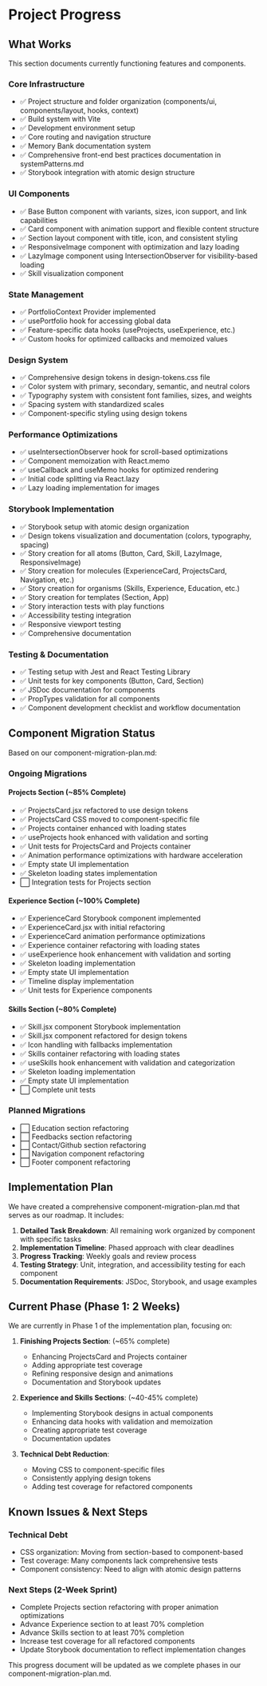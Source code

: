 # Project Progress

## What Works
This section documents currently functioning features and components.

### Core Infrastructure
- ✅ Project structure and folder organization (components/ui, components/layout, hooks, context)
- ✅ Build system with Vite
- ✅ Development environment setup
- ✅ Core routing and navigation structure
- ✅ Memory Bank documentation system
- ✅ Comprehensive front-end best practices documentation in systemPatterns.md
- ✅ Storybook integration with atomic design structure

### UI Components
- ✅ Base Button component with variants, sizes, icon support, and link capabilities
- ✅ Card component with animation support and flexible content structure
- ✅ Section layout component with title, icon, and consistent styling
- ✅ ResponsiveImage component with optimization and lazy loading
- ✅ LazyImage component using IntersectionObserver for visibility-based loading
- ✅ Skill visualization component

### State Management
- ✅ PortfolioContext Provider implemented
- ✅ usePortfolio hook for accessing global data
- ✅ Feature-specific data hooks (useProjects, useExperience, etc.)
- ✅ Custom hooks for optimized callbacks and memoized values

### Design System
- ✅ Comprehensive design tokens in design-tokens.css file
- ✅ Color system with primary, secondary, semantic, and neutral colors
- ✅ Typography system with consistent font families, sizes, and weights
- ✅ Spacing system with standardized scales
- ✅ Component-specific styling using design tokens

### Performance Optimizations
- ✅ useIntersectionObserver hook for scroll-based optimizations
- ✅ Component memoization with React.memo
- ✅ useCallback and useMemo hooks for optimized rendering
- ✅ Initial code splitting via React.lazy
- ✅ Lazy loading implementation for images

### Storybook Implementation
- ✅ Storybook setup with atomic design organization
- ✅ Design tokens visualization and documentation (colors, typography, spacing)
- ✅ Story creation for all atoms (Button, Card, Skill, LazyImage, ResponsiveImage)
- ✅ Story creation for molecules (ExperienceCard, ProjectsCard, Navigation, etc.)
- ✅ Story creation for organisms (Skills, Experience, Education, etc.)
- ✅ Story creation for templates (Section, App)
- ✅ Story interaction tests with play functions
- ✅ Accessibility testing integration
- ✅ Responsive viewport testing
- ✅ Comprehensive documentation

### Testing & Documentation
- ✅ Testing setup with Jest and React Testing Library
- ✅ Unit tests for key components (Button, Card, Section)
- ✅ JSDoc documentation for components
- ✅ PropTypes validation for all components
- ✅ Component development checklist and workflow documentation

## Component Migration Status

Based on our component-migration-plan.md:

### Ongoing Migrations

#### Projects Section (~85% Complete)
- ✅ ProjectsCard.jsx refactored to use design tokens
- ✅ ProjectsCard CSS moved to component-specific file
- ✅ Projects container enhanced with loading states
- ✅ useProjects hook enhanced with validation and sorting
- ✅ Unit tests for ProjectsCard and Projects container
- ✅ Animation performance optimizations with hardware acceleration
- ✅ Empty state UI implementation
- ✅ Skeleton loading states implementation
- ⬜ Integration tests for Projects section

#### Experience Section (~100% Complete)
- ✅ ExperienceCard Storybook component implemented
- ✅ ExperienceCard.jsx with initial refactoring
- ✅ ExperienceCard animation performance optimizations
- ✅ Experience container refactoring with loading states
- ✅ useExperience hook enhancement with validation and sorting
- ✅ Skeleton loading implementation
- ✅ Empty state UI implementation
- ✅ Timeline display implementation
- ✅ Unit tests for Experience components

#### Skills Section (~80% Complete)
- ✅ Skill.jsx component Storybook implementation
- ✅ Skill.jsx component refactored for design tokens
- ✅ Icon handling with fallbacks implementation
- ✅ Skills container refactoring with loading states
- ✅ useSkills hook enhancement with validation and categorization
- ✅ Skeleton loading implementation
- ✅ Empty state UI implementation
- ⬜ Complete unit tests

### Planned Migrations
- ⬜ Education section refactoring
- ⬜ Feedbacks section refactoring
- ⬜ Contact/Github section refactoring
- ⬜ Navigation component refactoring
- ⬜ Footer component refactoring

## Implementation Plan

We have created a comprehensive component-migration-plan.md that serves as our roadmap. It includes:

1. **Detailed Task Breakdown**: All remaining work organized by component with specific tasks
2. **Implementation Timeline**: Phased approach with clear deadlines
3. **Progress Tracking**: Weekly goals and review process
4. **Testing Strategy**: Unit, integration, and accessibility testing for each component
5. **Documentation Requirements**: JSDoc, Storybook, and usage examples

## Current Phase (Phase 1: 2 Weeks)

We are currently in Phase 1 of the implementation plan, focusing on:

1. **Finishing Projects Section**: (~65% complete)
   - Enhancing ProjectsCard and Projects container
   - Adding appropriate test coverage
   - Refining responsive design and animations
   - Documentation and Storybook updates

2. **Experience and Skills Sections**: (~40-45% complete)
   - Implementing Storybook designs in actual components
   - Enhancing data hooks with validation and memoization
   - Creating appropriate test coverage
   - Documentation updates

3. **Technical Debt Reduction**:
   - Moving CSS to component-specific files
   - Consistently applying design tokens
   - Adding test coverage for refactored components

## Known Issues & Next Steps

### Technical Debt
- CSS organization: Moving from section-based to component-based
- Test coverage: Many components lack comprehensive tests
- Component consistency: Need to align with atomic design patterns

### Next Steps (2-Week Sprint)
- Complete Projects section refactoring with proper animation optimizations
- Advance Experience section to at least 70% completion
- Advance Skills section to at least 70% completion
- Increase test coverage for all refactored components
- Update Storybook documentation to reflect implementation changes

This progress document will be updated as we complete phases in our component-migration-plan.md.
